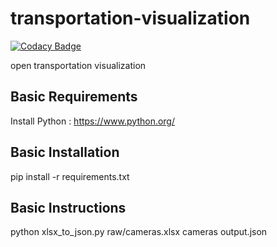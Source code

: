 # transportation-visualization

[![Codacy Badge](https://api.codacy.com/project/badge/Grade/1ef8844633b3495083cbee8d84fc9c51)](https://app.codacy.com/app/baribarakinbal/transportation-visualization?utm_source=github.com&utm_medium=referral&utm_content=BrkCoder/transportation-visualization&utm_campaign=Badge_Grade_Dashboard)

open transportation visualization
## Basic Requirements
Install Python : <https://www.python.org/>
## Basic Installation
pip install -r requirements.txt
## Basic Instructions
python xlsx_to_json.py raw/cameras.xlsx cameras output.json
